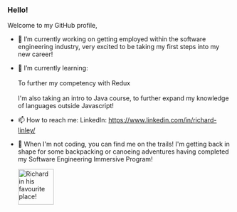 ### Hello!

Welcome to my GitHub profile, 

- 🔭 I’m currently working on getting employed within the software engineering industry, very excited 
  to be taking my first steps into my new career!

- 🌱 I’m currently learning:
 <br></br>
  To further my competency with Redux
  <br></br>
  I'm also taking an intro to Java course, to further expand my knowledge of languages outside Javascript!
 
- 📫 How to reach me: 
  LinkedIn: https://www.linkedin.com/in/richard-linley/
  
- 🌄 When I'm not coding, you can find me on the trails! I'm getting back in shape for some backpacking or canoeing
  adventures having completed my Software Engineering Immersive Program!
  
 
  <img src='https://i.imgur.com/6BNVzzb.jpg' alt='Richard in his favourite place!' height='80' width='80'/>
  
<!--
**rjLinley/rjLinley** is a ✨ _special_ ✨ repository because its `README.md` (this file) appears on your GitHub profile.

Here are some ideas to get you started:


- 🌱 I’m currently learning ...
- 👯 I’m looking to collaborate on ...
- 🤔 I’m looking for help with ...
- 💬 Ask me about ...

- 😄 Pronouns: ...
- ⚡ Fun fact: ...
-->
